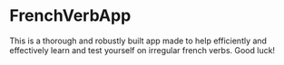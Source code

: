 # FrenchVerbApp
This is a thorough and robustly built app made to help efficiently and effectively learn and test yourself on irregular french verbs. Good luck!

